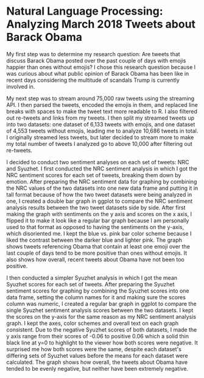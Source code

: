 # Natural Language Processing: Analyzing March 2018 Tweets about Barack Obama

My first step was to determine my research question: Are tweets that discuss Barack Obama posted over the past couple of days with emojis happier than ones without emojis? I chose this research question because I was curious about what public opinion of Barack Obama has been like in recent days considering the multitude of scandals Trump is currently involved in. 

My next step was to stream around 75,000 raw tweets using the streaming API. I then parsed the tweets, encoded the emojis in them, and replaced line breaks with spaces to make the tweet text more readable to R. I also filtered out re-tweets and links from my tweets. I then split my streamed tweets up into two datasets: one dataset of 6,133 tweets with emojis, and one dataset of 4,553 tweets without emojis, leading me to analyze 10,686 tweets in total. I originally streamed less tweets, but later decided to stream more to make my total number of tweets I analyzed go to above 10,000 after filtering out re-tweets.

I decided to conduct two sentiment analyses on each set of tweets: NRC and Syuzhet. I first conducted the NRC sentiment analysis in which I got the NRC sentiment scores for each set of tweets, breaking them down by emotion. After preparing the NRC sentiment data for graphing by combining the NRC values of the two datasets into one new data frame and putting it in tall format because of how the two tweet datasets were being analyzed in one, I created a double bar graph in ggplot to compare the NRC sentiment analysis results between the two tweet datasets side by side. After first making the graph with sentiments on the y axis and scores on the x axis, I flipped it to make it look like a regular bar graph because I am personally used to that format as opposed to having the sentiments on the y-axis, which disoriented me. I kept the blue vs. pink bar color scheme because I liked the contrast between the darker blue and lighter pink. The graph shows tweets referencing Obama that contain at least one emoji over the last couple of days tend to be more positive than ones without emojis. It also shows how overall, recent tweets about Obama have not been too positive. 

I then conducted a simpler Syuzhet analysis in which I got the mean Syuzhet scores for each set of tweets. After preparing the Syuzhet sentiment scores for graphing by combining the Syuzhet scores into one data frame, setting the column names for it and making sure the scores column was numeric, I created a regular bar graph in ggplot to compare the single Syuzhet sentiment analysis scores between the two datasets. I kept the scores on the y-axis for the same reason as my NRC sentiment analysis graph. I kept the axes, color schemes and overall text on each graph consistent. Due to the negative Syuzhet scores of both datasets, I made the y axis range from their scores of -0.06 to positive 0.06 which a solid thin black line at y=0 to highlight to the viewer how both scores were negative. It surprised me how both scores were the same, despite each dataset's differing sets of Syuzhet values before the means for each dataset were calculated. The graph shows how overall, the tweets about Obama have tended to be evenly negative, but neither have been extremely negative.
